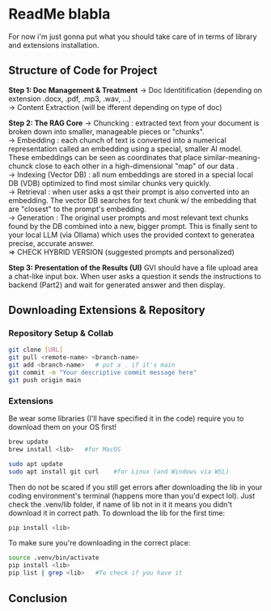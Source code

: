 # ReadMe blabla
For now i'm just gonna put what you should take care of in terms of library and extensions installation. 


## Structure of Code for Project
**Step 1: Doc Management & Treatment**
  -> Doc Identitification (depending on extension .docx, .pdf, .mp3, .wav, ...) <br>
  -> Content Extraction (will be ifferent depending on type of doc) <br>

**Step 2: The RAG Core** 
  -> Chuncking : extracted text from your document is broken down into smaller, manageable pieces or "chunks". <br>
  -> Embedding : each chunch of text is converted into a numerical representation called an embedding using a special, smaller AI model. These embeddings can be seen as coordinates that place similar-meaning-chunck close to each other in a high-dimensional "map" of our data . <br>
  -> Indexing (Vector DB) : all num embeddings are stored in a special local DB (VDB) optimized to find most similar chunks very quickly. <br>
  -> Retrieval : when user asks a qst their prompt is also converted into an embedding. The vector DB searches for text chunk w/ the embedding that are "closest" to the prompt's embedding. <br>
  -> Generation : The original user prompts and most relevant text chunks found by the DB combined into a new, bigger prompt. This is finally sent to your local LLM (via Ollama) which uses the provided context to generatea precise, accurate answer. <br>
  => CHECK HYBRID VERSION (suggested prompts and personalized) <br>

**Step 3: Presentation of the Results (UI)**
  GVI should have a file upload area a chat-like input box. When user asks a question it sends the instructions to backend (Part2) and wait for generated answer and then display. <br>


## Downloading Extensions & Repository
### Repository Setup & Collab
```bash
git clone [URL]
git pull <remote-name> <branch-name>
git add <branch-name>   # put a . if it's main
git commit -m "Your descriptive commit message here"
git push origin main
```

### Extensions 
Be wear some libraries (I'll have specified it in the code) require you to download them on your OS first!
```bash
brew update
brew install <lib>   #for MacOS

sudo apt update
sudo apt install git curl    #for Linux (and Windows via WSL) 
```

Then do not be scared if you still get errors after downloading the lib in your coding environment's terminal (happens more than you'd expect lol). Just check the .venv/lib folder, if name of lib not in it it means you didn't download it in correct path. 
To download the lib for the first time:
```bash
pip install <lib>
```
To make sure you're downloading in the correct place:
```bash
source .venv/bin/activate
pip install <lib>
pip list | grep <lib>   #To check if you have it
```

## Conclusion









